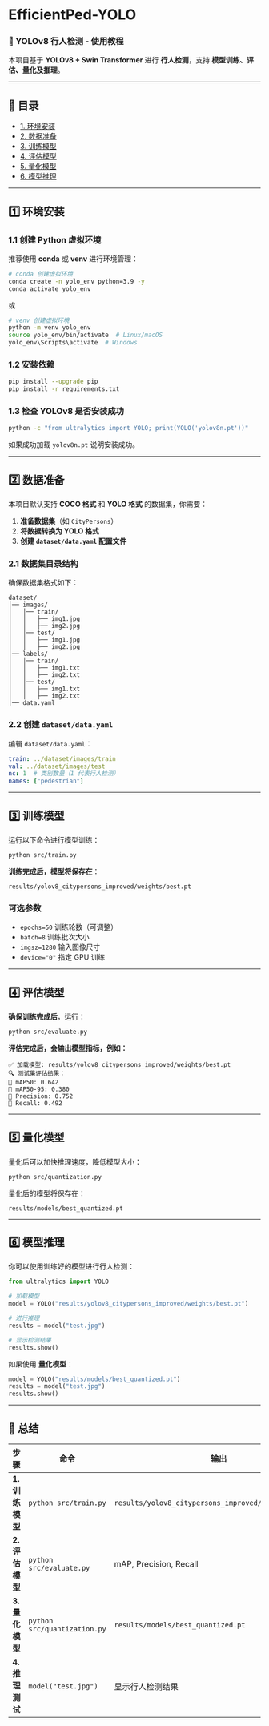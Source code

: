 # EfficientPed-YOLO
### **🚀 YOLOv8 行人检测 - 使用教程**  
本项目基于 **YOLOv8 + Swin Transformer** 进行 **行人检测**，支持 **模型训练、评估、量化及推理**。  

---

## **📌 目录**
- [1. 环境安装](#1-环境安装)
- [2. 数据准备](#2-数据准备)
- [3. 训练模型](#3-训练模型)
- [4. 评估模型](#4-评估模型)
- [5. 量化模型](#5-量化模型)
- [6. 模型推理](#6-模型推理)

---

## **1️⃣ 环境安装**
### **1.1 创建 Python 虚拟环境**
推荐使用 **conda** 或 **venv** 进行环境管理：
```bash
# conda 创建虚拟环境
conda create -n yolo_env python=3.9 -y
conda activate yolo_env
```
或
```bash
# venv 创建虚拟环境
python -m venv yolo_env
source yolo_env/bin/activate  # Linux/macOS
yolo_env\Scripts\activate  # Windows
```

### **1.2 安装依赖**
```bash
pip install --upgrade pip
pip install -r requirements.txt
```

### **1.3 检查 YOLOv8 是否安装成功**
```bash
python -c "from ultralytics import YOLO; print(YOLO('yolov8n.pt'))"
```
如果成功加载 `yolov8n.pt` 说明安装成功。

---

## **2️⃣ 数据准备**
本项目默认支持 **COCO 格式** 和 **YOLO 格式** 的数据集，你需要：
1. **准备数据集**（如 `CityPersons`）
2. **将数据转换为 YOLO 格式**
3. **创建 `dataset/data.yaml` 配置文件**

### **2.1 数据集目录结构**
确保数据集格式如下：
```plaintext
dataset/
│── images/
│   │── train/
│   │   ├── img1.jpg
│   │   ├── img2.jpg
│   │── test/
│   │   ├── img1.jpg
│   │   ├── img2.jpg
│── labels/
│   │── train/
│   │   ├── img1.txt
│   │   ├── img2.txt
│   │── test/
│   │   ├── img1.txt
│   │   ├── img2.txt
│── data.yaml
```

### **2.2 创建 `dataset/data.yaml`**
编辑 `dataset/data.yaml`：
```yaml
train: ../dataset/images/train
val: ../dataset/images/test
nc: 1  # 类别数量（1 代表行人检测）
names: ["pedestrian"]
```

---

## **3️⃣ 训练模型**
运行以下命令进行模型训练：
```bash
python src/train.py
```
**训练完成后，模型将保存在**：
```plaintext
results/yolov8_citypersons_improved/weights/best.pt
```

### **可选参数**
- `epochs=50` 训练轮数（可调整）
- `batch=8` 训练批次大小
- `imgsz=1280` 输入图像尺寸
- `device="0"` 指定 GPU 训练

---

## **4️⃣ 评估模型**
**确保训练完成后**，运行：
```bash
python src/evaluate.py
```
**评估完成后，会输出模型指标，例如：**
```plaintext
✅ 加载模型: results/yolov8_citypersons_improved/weights/best.pt
🔍 测试集评估结果：
📌 mAP50: 0.642
📌 mAP50-95: 0.380
📌 Precision: 0.752
📌 Recall: 0.492
```

---

## **5️⃣ 量化模型**
量化后可以加快推理速度，降低模型大小：
```bash
python src/quantization.py
```
量化后的模型将保存在：
```plaintext
results/models/best_quantized.pt
```

---

## **6️⃣ 模型推理**
你可以使用训练好的模型进行行人检测：
```python
from ultralytics import YOLO

# 加载模型
model = YOLO("results/yolov8_citypersons_improved/weights/best.pt")

# 进行推理
results = model("test.jpg")

# 显示检测结果
results.show()
```

如果使用 **量化模型**：
```python
model = YOLO("results/models/best_quantized.pt")
results = model("test.jpg")
results.show()
```

---

## **📌 总结**
| **步骤** | **命令** | **输出** |
|---------|--------|---------|
| **1. 训练模型** | `python src/train.py` | `results/yolov8_citypersons_improved/weights/best.pt` |
| **2. 评估模型** | `python src/evaluate.py` | mAP, Precision, Recall |
| **3. 量化模型** | `python src/quantization.py` | `results/models/best_quantized.pt` |
| **4. 推理测试** | `model("test.jpg")` | 显示行人检测结果 |
